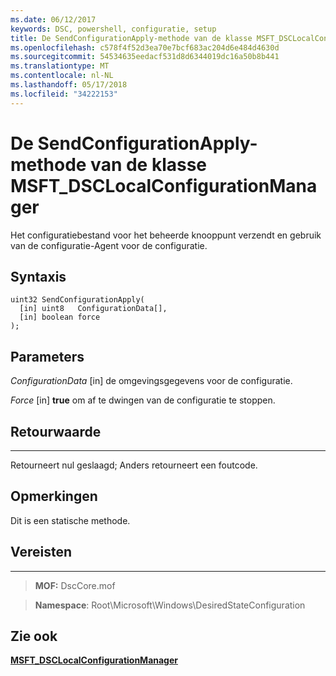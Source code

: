 ```yaml
---
ms.date: 06/12/2017
keywords: DSC, powershell, configuratie, setup
title: De SendConfigurationApply-methode van de klasse MSFT_DSCLocalConfigurationManager
ms.openlocfilehash: c578f4f52d3ea70e7bcf683ac204d6e484d4630d
ms.sourcegitcommit: 54534635eedacf531d8d6344019dc16a50b8b441
ms.translationtype: MT
ms.contentlocale: nl-NL
ms.lasthandoff: 05/17/2018
ms.locfileid: "34222153"
---
```

# <a name="sendconfigurationapply-method-of-the-msftdsclocalconfigurationmanager-class"></a>De SendConfigurationApply-methode van de klasse MSFT_DSCLocalConfigurationManager

Het configuratiebestand voor het beheerde knooppunt verzendt en gebruik van de configuratie-Agent voor de configuratie.

<a name="syntax"></a>Syntaxis
------

```mof
uint32 SendConfigurationApply(
  [in] uint8   ConfigurationData[],
  [in] boolean force
);
```

<a name="parameters"></a>Parameters
----------

*ConfigurationData* \[in\] de omgevingsgegevens voor de configuratie.

*Force* \[in\] **true** om af te dwingen van de configuratie te stoppen.

## <a name="return-value"></a>Retourwaarde
------------

Retourneert nul geslaagd; Anders retourneert een foutcode.

## <a name="remarks"></a>Opmerkingen

Dit is een statische methode.

## <a name="requirements"></a>Vereisten
------------
>**MOF:** DscCore.mof

>**Namespace**: Root\Microsoft\Windows\DesiredStateConfiguration


## <a name="see-also"></a>Zie ook


[**MSFT_DSCLocalConfigurationManager**](msft-dsclocalconfigurationmanager.md)